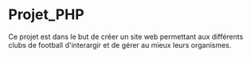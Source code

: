 # Projet_PHP
Ce projet est dans le but de créer un site web permettant aux différents clubs de football d'interargir et de gérer au mieux leurs organismes.
